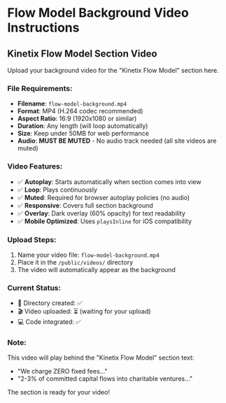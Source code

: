 # Flow Model Background Video Instructions

## Kinetix Flow Model Section Video

Upload your background video for the "Kinetix Flow Model" section here.

### File Requirements:
- **Filename**: `flow-model-background.mp4`
- **Format**: MP4 (H.264 codec recommended)
- **Aspect Ratio**: 16:9 (1920x1080 or similar)
- **Duration**: Any length (will loop automatically)
- **Size**: Keep under 50MB for web performance
- **Audio**: **MUST BE MUTED** - No audio track needed (all site videos are muted)

### Video Features:
- ✅ **Autoplay**: Starts automatically when section comes into view
- ✅ **Loop**: Plays continuously 
- ✅ **Muted**: Required for browser autoplay policies (no audio)
- ✅ **Responsive**: Covers full section background
- ✅ **Overlay**: Dark overlay (60% opacity) for text readability
- ✅ **Mobile Optimized**: Uses `playsInline` for iOS compatibility

### Upload Steps:
1. Name your video file: `flow-model-background.mp4`
2. Place it in the `/public/videos/` directory
3. The video will automatically appear as the background

### Current Status:
- 📁 Directory created: ✅
- 🎬 Video uploaded: ⏳ (waiting for your upload)
- 💻 Code integrated: ✅

### Note:
This video will play behind the "Kinetix Flow Model" section text:
- "We charge ZERO fixed fees..."
- "2-3% of committed capital flows into charitable ventures..."

The section is ready for your video!
